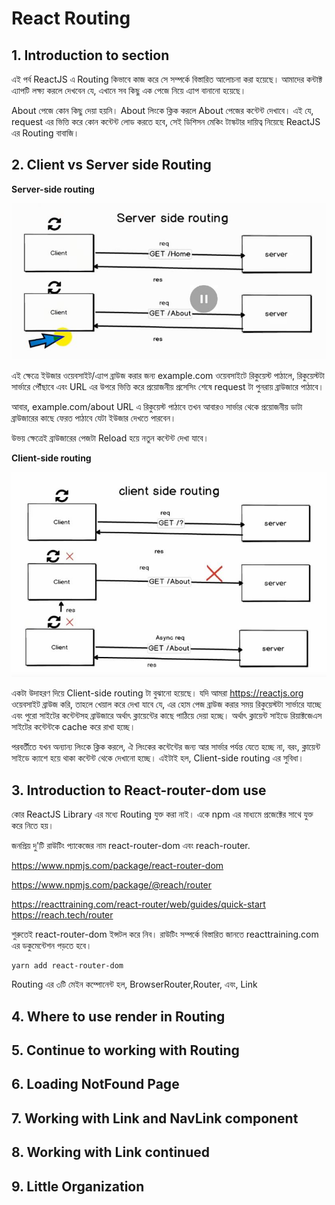 # React Routing

## 1. Introduction to section

এই পর্ব ReactJS এ Routing কিভাবে কাজ করে সে সম্পর্কে বিস্তারিত আলোচনা করা হয়েছে। আমাদের কন্টাক্ট এ্যাপটি লক্ষ্য করলে দেখবেন যে, এখানে সব কিছু এক পেজে নিয়ে এ্যাপ বানানো হয়েছে।

About পেজে কোন কিছু দেয়া হয়নি। About লিংকে ক্লিক করলে About পেজের কন্টেন্ট দেখাবে। এই যে, request এর ভিত্তি করে কোন কন্টেন্ট লোড করতে হবে, সেই ডিশিসন মেকিং টাস্কটার দায়িত্ব নিয়েছে ReactJS এর Routing বাবাজি।



## 2. Client vs Server side Routing

**Server-side routing**

![Server-side Routing](https://github.com/manzurahmed/reactjs/blob/master/server-side-routing.jpg)

এই ক্ষেত্রে ইউজার ওয়েবসাইট/এ্যাপ ব্রাউজ করার জন্য example.com ওয়েবসাইটে রিকুয়েস্ট পাঠালে, রিকুয়েস্টটা সার্ভারে পৌঁছাবে এবং URL এর উপরে ভিত্তি করে প্রয়োজনীয় প্রসেসিং শেষে request টা পুনরায় ব্রাউজারে পাঠাবে।

আবার, example.com/about URL এ রিকুয়েস্ট পাঠাবে তখন আবারও সার্ভার থেকে প্রয়োজনীয় ডাটা ব্রাউজারের কাছে ফেরত পাঠাবে যেটা ইউজার দেখতে পারবেন।

উভয় ক্ষেত্রেই ব্রাউজারের পেজটা Reload হয়ে নতুন কন্টেন্ট দেখা যাবে।

**Client-side routing**

![Client-side Routing](https://github.com/manzurahmed/reactjs/blob/master/client-side-routing.jpg)

একটা উদাহরণ দিয়ে Client-side routing টা বুঝানো হয়েছে। যদি আমরা https://reactjs.org ওয়েবসাইট ব্রাউজ করি, তাহলে খেয়াল করে দেখা যাবে যে, এর হোম পেজ ব্রাউজ করার সময় রিকুয়েস্টটা সার্ভারে যাচ্ছে এবং পুরো সাইটের কন্টেন্টসহ ব্রাউজারে অর্থাৎ ক্লায়েন্টের কাছে পাঠিয়ে দেয়া হচ্ছে। অর্থাৎ ক্লায়েন্ট সাইডে রিয়াক্টজেএস সাইটের কন্টেন্টকে cache করে রাখা হচ্ছে।

পরবর্তীতে যখন অন্যান্য লিংকে ক্লিক করলে, ঐ লিংকের কন্টেন্টের জন্য আর সার্ভার পর্যন্ত যেতে হচ্ছে না, বরং, ক্লায়েন্ট সাইডে ক্যাশে হয়ে থাকা কন্টেন্ট থেকে দেখানো হচ্ছে। এইটাই হল, Client-side routing এর সুবিধা।

## 3. Introduction to React-router-dom use

কোর ReactJS Library এর মধ্যে Routing যুক্ত করা নাই। একে npm এর মাধ্যমে প্রজেক্টের সাথে যুক্ত করে নিতে হয়।

জনপ্রিয় দু'টি রাউটিং প্যাকেজের নাম react-router-dom এবং reach-router.

https://www.npmjs.com/package/react-router-dom 

https://www.npmjs.com/package/@reach/router

https://reacttraining.com/react-router/web/guides/quick-start
https://reach.tech/router

শুরুতেই react-router-dom ইন্সটল করে নিব। রাউটিং সম্পর্কে বিস্তারিত জানতে reacttraining.com এর ডকুমেন্টেশন পড়তে হবে।

```
yarn add react-router-dom
```

Routing এর ৩টি মেইন কম্পোনেন্ট হল, BrowserRouter,Router, এবং, Link

## 4. Where to use render in Routing

## 5. Continue to working with Routing

## 6. Loading NotFound Page

## 7. Working with Link and NavLink component

## 8. Working with Link continued

## 9. Little Organization
